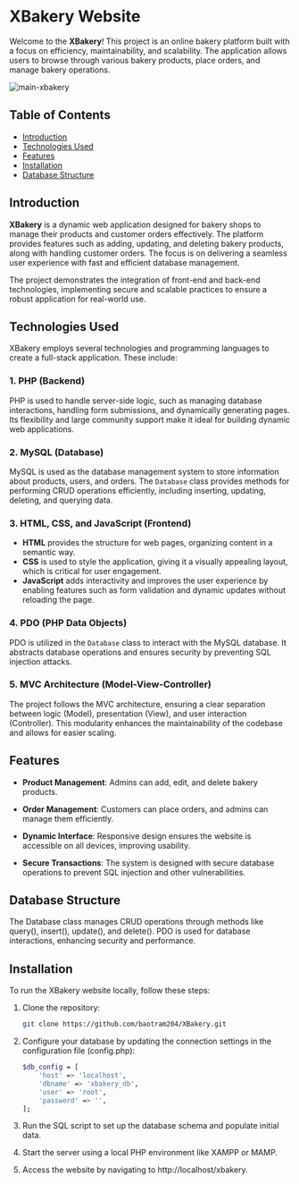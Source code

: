 # XBakery Website

Welcome to the **XBakery**! This project is an online bakery platform built with a focus on efficiency, maintainability, and scalability. The application allows users to browse through various bakery products, place orders, and manage bakery operations.

![main-xbakery](https://github.com/user-attachments/assets/a6fedc92-4fa6-4a86-899e-6c2b5813d643)


## Table of Contents
- [Introduction](#introduction)
- [Technologies Used](#technologies-used)
- [Features](#features)
- [Installation](#installation)
- [Database Structure](#database-structure)

## Introduction
**XBakery** is a dynamic web application designed for bakery shops to manage their products and customer orders effectively. The platform provides features such as adding, updating, and deleting bakery products, along with handling customer orders. The focus is on delivering a seamless user experience with fast and efficient database management.

The project demonstrates the integration of front-end and back-end technologies, implementing secure and scalable practices to ensure a robust application for real-world use.

## Technologies Used
XBakery employs several technologies and programming languages to create a full-stack application. These include:

### 1. **PHP (Backend)**
   PHP is used to handle server-side logic, such as managing database interactions, handling form submissions, and dynamically generating pages. Its flexibility and large community support make it ideal for building dynamic web applications.

### 2. **MySQL (Database)**
   MySQL is used as the database management system to store information about products, users, and orders. The `Database` class provides methods for performing CRUD operations efficiently, including inserting, updating, deleting, and querying data.

### 3. **HTML, CSS, and JavaScript (Frontend)**
   - **HTML** provides the structure for web pages, organizing content in a semantic way.
   - **CSS** is used to style the application, giving it a visually appealing layout, which is critical for user engagement.
   - **JavaScript** adds interactivity and improves the user experience by enabling features such as form validation and dynamic updates without reloading the page.

### 4. **PDO (PHP Data Objects)**
   PDO is utilized in the `Database` class to interact with the MySQL database. It abstracts database operations and ensures security by preventing SQL injection attacks.

### 5. **MVC Architecture (Model-View-Controller)**
   The project follows the MVC architecture, ensuring a clear separation between logic (Model), presentation (View), and user interaction (Controller). This modularity enhances the maintainability of the codebase and allows for easier scaling.

## Features
- **Product Management**: Admins can add, edit, and delete bakery products.
- **Order Management**: Customers can place orders, and admins can manage them efficiently.
- **Dynamic Interface**: Responsive design ensures the website is accessible on all devices, improving usability.

- **Secure Transactions**: The system is designed with secure database operations to prevent SQL injection and other vulnerabilities.

## Database Structure

The Database class manages CRUD operations through methods like query(), insert(), update(), and delete(). PDO is used for database interactions, enhancing security and performance.

## Installation
To run the XBakery website locally, follow these steps:

1. Clone the repository:
   ```bash
   git clone https://github.com/baotram204/XBakery.git
2. Configure your database by updating the connection settings in the configuration file (config.php):
    ```bash
    $db_config = [
        'host' => 'localhost',
        'dbname' => 'xbakery_db',
        'user' => 'root',
        'password' => '',
    ];
3. Run the SQL script to set up the database schema and populate initial data.

4. Start the server using a local PHP environment like XAMPP or MAMP.

5. Access the website by navigating to http://localhost/xbakery.

